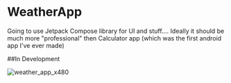 # WeatherApp

Going to use Jetpack Compose library for UI and stuff.... Ideally it should be much more "professional" then Calculator app (which was the first android app I've ever made)

##In Development


![weather_app_x480](https://user-images.githubusercontent.com/38502074/175783973-ac04d21f-420d-4749-800c-b6499c21513d.gif)
